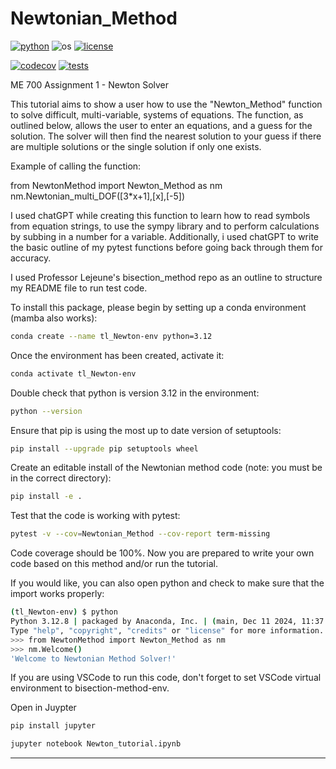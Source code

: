 # Newtonian_Method



[![python](https://img.shields.io/badge/python-3.12-blue.svg)](https://www.python.org/)
![os](https://img.shields.io/badge/os-ubuntu%20|%20macos%20|%20windows-blue.svg)
[![license](https://img.shields.io/badge/license-MIT-green.svg)](https://github.com/sandialabs/sibl#license)


[![codecov](https://codecov.io/gh/tuckluck/Part1/graph/badge.svg?token=TKF4CLV1G5)](https://codecov.io/gh/tuckluck/Part1)
[![tests](https://github.com/tuckluck/Part1/actions/workflows/tests.yml/badge.svg)](https://github.com/tuckluck/Part1/actions)



ME 700 Assignment 1 - Newton Solver 

This tutorial aims to show a user how to use the "Newton_Method" function to solve difficult, multi-variable, systems of equations. The function, as outlined below, allows the user to enter an equations, and a guess for the solution. The solver will then find the nearest solution to your guess if there are multiple solutions or the single solution if only one exists. 

Example of calling the function:

from NewtonMethod import Newton_Method as nm
nm.Newtonian_multi_DOF([3*x+1],[x],[-5])

I used chatGPT while creating this function to learn how to read symbols from equation strings, to use the sympy library and to perform calculations by subbing in a number for a variable. Additionally, i used chatGPT to write the basic outline of my pytest functions before going back through them for accuracy. 

I used Professor Lejeune's bisection_method repo as an outline to structure my README file to run test code. 

To install this package, please begin by setting up a conda environment (mamba also works):
```bash
conda create --name tl_Newton-env python=3.12
```
Once the environment has been created, activate it:

```bash
conda activate tl_Newton-env
```
Double check that python is version 3.12 in the environment:
```bash
python --version
```
Ensure that pip is using the most up to date version of setuptools:
```bash
pip install --upgrade pip setuptools wheel
```
Create an editable install of the Newtonian method code (note: you must be in the correct directory):
```bash
pip install -e .
```


Test that the code is working with pytest:
```bash
pytest -v --cov=Newtonian_Method --cov-report term-missing
```
Code coverage should be 100%. Now you are prepared to write your own code based on this method and/or run the tutorial. 

If you would like, you can also open python and check to make sure that the import works properly:
```bash
(tl_Newton-env) $ python
Python 3.12.8 | packaged by Anaconda, Inc. | (main, Dec 11 2024, 11:37:13) [Clang 14.0.6 ] on darwin
Type "help", "copyright", "credits" or "license" for more information.
>>> from NewtonMethod import Newton_Method as nm
>>> nm.Welcome()
'Welcome to Newtonian Method Solver!'
```
If you are using VSCode to run this code, don't forget to set VSCode virtual environment to bisection-method-env.

Open in Juypter

```bash
pip install jupyter
```

```bash
jupyter notebook Newton_tutorial.ipynb
```
---

